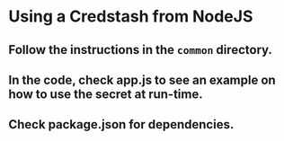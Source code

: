 # Using a Credstash from NodeJS

## Follow the instructions in the `common` directory.
## In the code, check app.js to see an example on how to use the secret at run-time.
## Check package.json for dependencies.